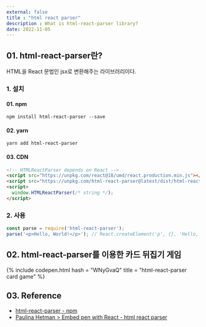 ```yaml
---
external: false
title : "html react parser"
description : What is html-react-parser library?
date: 2022-11-05
---
```


## 01. html-react-parser란?

HTML을 React 문법인 jsx로 변환해주는 라이브러리이다.

### 1. 설치

#### 01. npm

```Script
npm install html-react-parser --save
```

#### 02. yarn

```Script
yarn add html-react-parser
```

#### 03. CDN

```HTML
<!-- HTMLReactParser depends on React -->
<script src="https://unpkg.com/react@18/umd/react.production.min.js"></script>
<script src="https://unpkg.com/html-react-parser@latest/dist/html-react-parser.min.js"></script>
<script>
  window.HTMLReactParser(/* string */);
</script>
```

### 2. 사용

```TypeScript
const parse = require('html-react-parser');
parse('<p>Hello, World!</p>'); // React.createElement('p', {}, 'Hello, World!')
```

## 02. html-react-parser를 이용한 카드 뒤집기 게임

{% include codepen.html hash = "WNyGvaQ" title = "html-react-parser card game" %}

## 03. Reference

- [html-react-parser - npm](https://www.npmjs.com/package/html-react-parser)
- [Paulina Hetman > Embed pen with React - html react parser](https://codepen.io/pehaa/pen/jOPNRMJ)
